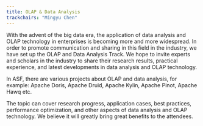 ```yaml
---
title: OLAP & Data Analysis
trackchairs: "Mingyu Chen"
---
```


With the advent of the big data era, the application of data analysis and OLAP technology in enterprises is becoming more and more widespread. In order to promote communication and sharing in this field in the industry, we have set up the OLAP and Data Analysis Track. We hope to invite experts and scholars in the industry to share their research results, practical experience, and latest developments in data analysis and OLAP technology.

In ASF, there are various projects about OLAP and data analysis, for example: Apache Doris, Apache Druid, Apache Kylin, Apache Pinot, Apache Hawq etc.

The topic can cover research progress, application cases, best practices, performance optimization, and other aspects of data analysis and OLAP technology. We believe it will greatly bring great benefits to the attendees.
